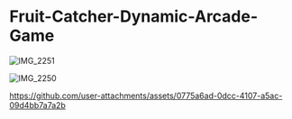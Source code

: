 # Fruit-Catcher-Dynamic-Arcade-Game

![IMG_2251](https://github.com/user-attachments/assets/c7864ea2-d622-4f26-9758-71fd43fdc41a)

![IMG_2250](https://github.com/user-attachments/assets/9d5b2ae0-6fea-41f8-8ffd-7ab22e7c3cc1)

https://github.com/user-attachments/assets/0775a6ad-0dcc-4107-a5ac-09d4bb7a7a2b

